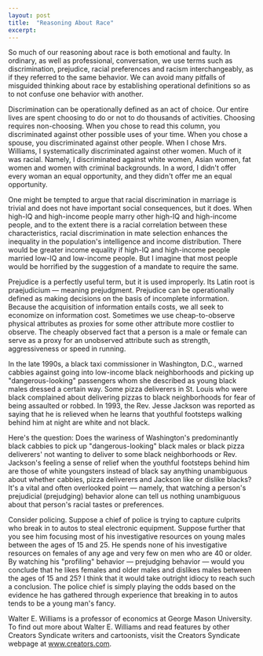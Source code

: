```yaml
---
layout: post
title:  "Reasoning About Race"
excerpt:
---
```




So much of our reasoning about race is both emotional and faulty. In ordinary, as well as professional, conversation, we use terms such as discrimination, prejudice, racial preferences and racism interchangeably, as if they referred to the same behavior. We can avoid many pitfalls of misguided thinking about race by establishing operational definitions so as to not confuse one behavior with another.

Discrimination can be operationally defined as an act of choice. Our entire lives are spent choosing to do or not to do thousands of activities. Choosing requires non-choosing. When you chose to read this column, you discriminated against other possible uses of your time. When you chose a spouse, you discriminated against other people. When I chose Mrs. Williams, I systematically discriminated against other women. Much of it was racial. Namely, I discriminated against white women, Asian women, fat women and women with criminal backgrounds. In a word, I didn't offer every woman an equal opportunity, and they didn't offer me an equal opportunity.

One might be tempted to argue that racial discrimination in marriage is trivial and does not have important social consequences, but it does. When high-IQ and high-income people marry other high-IQ and high-income people, and to the extent there is a racial correlation between these characteristics, racial discrimination in mate selection enhances the inequality in the population's intelligence and income distribution. There would be greater income equality if high-IQ and high-income people married low-IQ and low-income people. But I imagine that most people would be horrified by the suggestion of a mandate to require the same.

Prejudice is a perfectly useful term, but it is used improperly. Its Latin root is praejudicium — meaning prejudgment. Prejudice can be operationally defined as making decisions on the basis of incomplete information. Because the acquisition of information entails costs, we all seek to economize on information cost. Sometimes we use cheap-to-observe physical attributes as proxies for some other attribute more costlier to observe. The cheaply observed fact that a person is a male or female can serve as a proxy for an unobserved attribute such as strength, aggressiveness or speed in running.

In the late 1990s, a black taxi commissioner in Washington, D.C., warned cabbies against going into low-income black neighborhoods and picking up "dangerous-looking" passengers whom she described as young black males dressed a certain way. Some pizza deliverers in St. Louis who were black complained about delivering pizzas to black neighborhoods for fear of being assaulted or robbed. In 1993, the Rev. Jesse Jackson was reported as saying that he is relieved when he learns that youthful footsteps walking behind him at night are white and not black.



Here's the question: Does the wariness of Washington's predominantly black cabbies to pick up "dangerous-looking" black males or black pizza deliverers' not wanting to deliver to some black neighborhoods or Rev. Jackson's feeling a sense of relief when the youthful footsteps behind him are those of white youngsters instead of black say anything unambiguous about whether cabbies, pizza deliverers and Jackson like or dislike blacks? It's a vital and often overlooked point — namely, that watching a person's prejudicial (prejudging) behavior alone can tell us nothing unambiguous about that person's racial tastes or preferences.

Consider policing. Suppose a chief of police is trying to capture culprits who break in to autos to steal electronic equipment. Suppose further that you see him focusing most of his investigative resources on young males between the ages of 15 and 25. He spends none of his investigative resources on females of any age and very few on men who are 40 or older. By watching his "profiling" behavior — prejudging behavior — would you conclude that he likes females and older males and dislikes males between the ages of 15 and 25? I think that it would take outright idiocy to reach such a conclusion. The police chief is simply playing the odds based on the evidence he has gathered through experience that breaking in to autos tends to be a young man's fancy.

Walter E. Williams is a professor of economics at George Mason University. To find out more about Walter E. Williams and read features by other Creators Syndicate writers and cartoonists, visit the Creators Syndicate webpage at www.creators.com.
